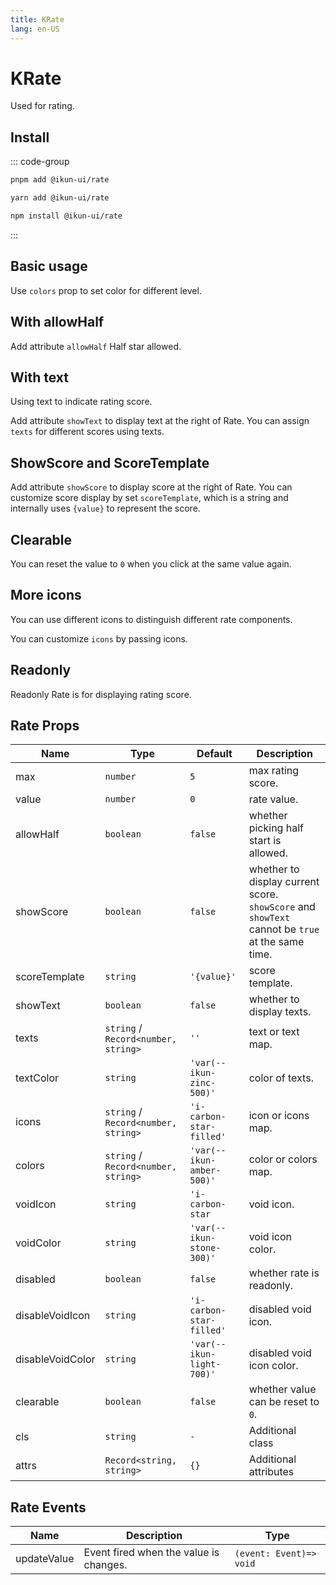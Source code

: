 ```yaml
---
title: KRate
lang: en-US
---
```


# KRate

Used for rating.

## Install

::: code-group

```bash [pnpm]
pnpm add @ikun-ui/rate
```

```bash [yarn]
yarn add @ikun-ui/rate
```

```bash [npm]
npm install @ikun-ui/rate
```

:::

## Basic usage

Use `colors` prop to set color for different level.

<demo src="../../../../example/rate/basic.svelte"  github='Rate'></demo>

## With allowHalf

Add attribute `allowHalf` Half star allowed.

<demo src="../../../../example/rate/allow-half.svelte"  github='Rate'></demo>

## With text

Using text to indicate rating score.

Add attribute `showText` to display text at the right of Rate. You can assign `texts` for different scores using texts.

<demo src="../../../../example/rate/with-text.svelte" github='Rate'></demo>

## ShowScore and ScoreTemplate

Add attribute `showScore` to display score at the right of Rate. You can customize score display by set `scoreTemplate`, which is a string and internally uses `{value}` to represent the score.

<demo src="../../../../example/rate/score-template.svelte" github='Rate'></demo>

## Clearable

You can reset the value to `0` when you click at the same value again.

<demo src="../../../../example/rate/clearable.svelte" github='Rate'></demo>

## More icons

You can use different icons to distinguish different rate components.

You can customize `icons` by passing icons.

<demo src="../../../../example/rate/more-icon.svelte" github='Rate'></demo>

## Readonly

Readonly Rate is for displaying rating score.

<demo src="../../../../example/rate/readonly.svelte" github='Rate'></demo>

## Rate Props

| Name             | Type                                | Default                   | Description                                                                                     |
| ---------------- | ----------------------------------- | ------------------------- | ----------------------------------------------------------------------------------------------- |
| max              | `number`                            | `5`                       | max rating score.                                                                               |
| value            | `number`                            | `0`                       | rate value.                                                                                     |
| allowHalf        | `boolean`                           | `false`                   | whether picking half start is allowed.                                                          |
| showScore        | `boolean`                           | `false`                   | whether to display current score. `showScore` and `showText` cannot be `true` at the same time. |
| scoreTemplate    | `string`                            | `'{value}'`               | score template.                                                                                 |
| showText         | `boolean`                           | `false`                   | whether to display texts.                                                                       |
| texts            | `string` / `Record<number, string>` | `''`                      | text or text map.                                                                               |
| textColor        | `string`                            | `'var(--ikun-zinc-500)'`  | color of texts.                                                                                 |
| icons            | `string` / `Record<number, string>` | `'i-carbon-star-filled'`  | icon or icons map.                                                                              |
| colors           | `string` / `Record<number, string>` | `'var(--ikun-amber-500)'` | color or colors map.                                                                            |
| voidIcon         | `string`                            | `'i-carbon-star`          | void icon.                                                                                      |
| voidColor        | `string`                            | `'var(--ikun-stone-300)'` | void icon color.                                                                                |
| disabled         | `boolean`                           | `false`                   | whether rate is readonly.                                                                       |
| disableVoidIcon  | `string`                            | `'i-carbon-star-filled'`  | disabled void icon.                                                                             |
| disableVoidColor | `string`                            | `'var(--ikun-light-700)'` | disabled void icon color.                                                                       |
| clearable        | `boolean`                           | `false`                   | whether value can be reset to `0`.                                                              |
| cls              | `string`                            | `-`                       | Additional class                                                                                |
| attrs            | `Record<string, string>`            | `{}`                      | Additional attributes                                                                           |

## Rate Events

| Name        | Description                            | Type                    |
| ----------- | -------------------------------------- | ----------------------- |
| updateValue | Event fired when the value is changes. | `(event: Event)=> void` |
